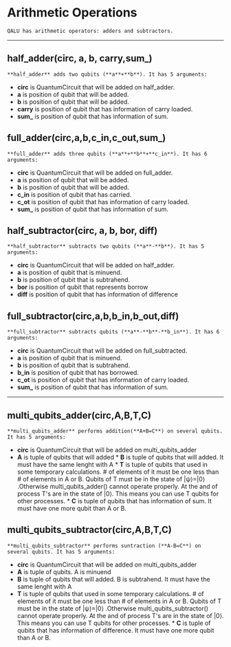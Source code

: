 # Arithmetic Operations
    QALU has arithmetic operators: adders and subtractors. 
***
## half_adder(circ, a, b, carry,sum_)
    **half_adder** adds two qubits (**a**+**b**). It has 5 arguments:
  * **circ** is QuantumCircuit that will be added on half_adder.
  * **a** is position of qubit that will be added.
  *  **b** is position of qubit that will be added.
  *  **carry** is position of qubit that has information of carry loaded.
  *  **sum_** is position of qubit that has information of sum.
## full_adder(circ,a,b,c_in,c_out,sum_)
    **full_adder** adds three qubits (**a**+**b**+**c_in**). It has 6 arguments:
  * **circ** is QuantumCircuit that will be added on full_adder.
  * **a** is position of qubit that will be added.
  *  **b** is position of qubit that will be added.
  *  **c_in** is position of qubit that has carried. 
  *  **c_ot** is position of qubit that has information of carry loaded.
  *  **sum_** is position of qubit that has information of sum.
## half_subtractor(circ, a, b, bor, diff)
    **half_subtractor** subtracts two qubits (**a**-**b**). It has 5 arguments:
  * **circ** is QuantumCircuit that will be added on half_adder.
  * **a** is position of qubit that is minuend.
  *  **b** is position of qubit that is subtrahend.
  *  **bor** is position of qubit that represents borrow
  *  **diff** is position of qubit that has information of difference
## full_subtractor(circ,a,b,b_in,b_out,diff)
    **full_subtractor** subtracts qubits (**a**-**b**-**b_in**). It has 6 arguments:
  * **circ** is QuantumCircuit that will be added on full_subtracted.
  * **a** is position of qubit that is minuend.
  *  **b** is position of qubit that is subtrahend.
  *  **b_in** is position of qubit that has borrowed. 
  *  **c_ot** is position of qubit that has information of carry loaded.
  *  **sum_** is position of qubit that has information of sum.
***
## multi_qubits_adder(circ,A,B,T,C)
    **multi_qubits_adder** performs addition(**A+B=C**) on several qubits. It has 5 arguments:
   * **circ** is QuantumCircuit that will be added on multi_qubits_adder
   * **A** is tuple of qubits that will added
    * **B** is tuple of qubits that will added. It must have the same lenght with A
    * **T** is tuple of qubits that used in some temporary calculations. # of elements of it must be one less than # of elements in A or B.  Qubits of T must be in the state of |ψ⟩=|0⟩ .Otherwise multi_qubits_adder() cannot operate properly. At the and of process T's are in the state of |0⟩. This means you can use T qubits for other processes. 
    * **C** is tuple of qubits that has information of sum. It must have one more qubit than A or B. 
## multi_qubits_subtractor(circ,A,B,T,C)
    **multi_qubits_subtractor** performs suntraction (**A-B=C**) on several qubits. It has 5 arguments:
   * **circ** is QuantumCircuit that will be added on multi_qubits_adder
   * **A** is tuple of qubits. A is minuend
   * **B** is tuple of qubits that will added. B is subtrahend. It must have the same lenght with A
   * **T** is tuple of qubits that used in some temporary calculations. # of elements of it must be one less than # of elements in A or B.  Qubits of T must be in the state of |ψ⟩=|0⟩ .Otherwise multi_qubits_subtractor() cannot operate properly. At the and of process T's are in the state of |0⟩. This means you can use T qubits for other processes. 
    * **C** is tuple of qubits that has information of difference. It must have one more qubit than A or B. 
    
